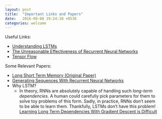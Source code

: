 ```yaml
---
layout: post
title:  "Important Links and Papers"
date:   2016-09-08 19:24:38 +0530
categories: welcome
---
```

Useful Links:
* [Understanding LSTMs](http://colah.github.io/posts/2015-08-Understanding-LSTMs/)
* [The Unreasonable Effectiveness of Recurrent Neural Networks](http://karpathy.github.io/2015/05/21/rnn-effectiveness/)
* [Tensor Flow](https://www.tensorflow.org/)

Some Relevant Papers:
* [Long Short Term Memory (Original Paper)](http://deeplearning.cs.cmu.edu/pdfs/Hochreiter97_lstm.pdf)
* [Generating Sequences With Recurrent Neural Networks](http://arxiv.org/pdf/1308.0850.pdf)
* Why LSTM?
  + In theory, RNNs are absolutely capable of handling such _long-term dependencies._ A human could carefully pick parameters for them to solve toy problems of this form. Sadly, in practice, RNNs don’t seem to be able to learn them. Thankfully, LSTMs don’t have this problem!  
  [Learning Long Term Dependencies With Gradient Descent is Difficult](http://www-dsi.ing.unifi.it/~paolo/ps/tnn-94-gradient.pdf)
